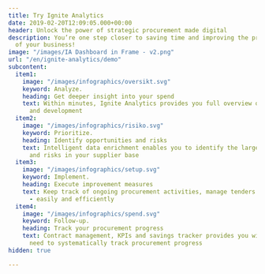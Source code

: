 ```yaml
---
title: Try Ignite Analytics
date: 2019-02-20T12:09:05.000+00:00
header: Unlock the power of strategic procurement made digital
description: You’re one step closer to saving time and improving the profitability
  of your business!
image: "/images/IA Dashboard in Frame - v2.png"
url: "/en/ignite-analytics/demo"
subcontent:
  item1:
    image: "/images/infographics/oversikt.svg"
    keyword: Analyze.
    heading: Get deeper insight into your spend
    text: Within minutes, Ignite Analytics provides you full overview of spend composition
      and development
  item2:
    image: "/images/infographics/risiko.svg"
    keyword: Prioritize.
    heading: Identify opportunities and risks
    text: Intelligent data enrichment enables you to identify the largest opportunities
      and risks in your supplier base
  item3:
    image: "/images/infographics/setup.svg"
    keyword: Implement.
    heading: Execute improvement measures
    text: Keep track of ongoing procurement activities, manage tenders and renegotiate
      - easily and efficiently
  item4:
    image: "/images/infographics/spend.svg"
    keyword: Follow-up.
    heading: Track your procurement progress
    text: Contract management, KPIs and savings tracker provides you with all you
      need to systematically track procurement progress
hidden: true

---
```

<script>
document.addEventListener('DOMContentLoaded', () => {
  hbspt.forms.create({
    portalId: "4304957",
    formId: "4228e038-d9f5-40f8-954a-b44bdc8a1fec"
  });
});

</script>
